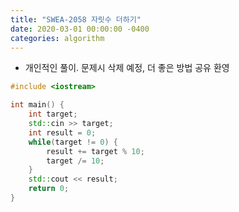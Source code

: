 ```yaml
---
title: "SWEA-2058 자릿수 더하기"
date: 2020-03-01 00:00:00 -0400
categories: algorithm
---
```


* 개인적인 풀이. 문제시 삭제 예정, 더 좋은 방법 공유 환영

```cpp
#include <iostream>

int main() {
	int target;
    std::cin >> target;
    int result = 0;
    while(target != 0) {
    	result += target % 10;
        target /= 10;
    }
    std::cout << result;
	return 0;
}
```